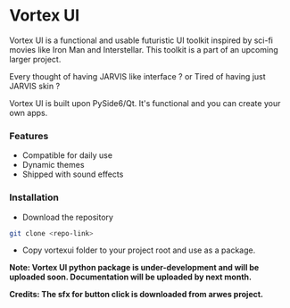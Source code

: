 
# Vortex UI

Vortex UI is a functional and usable futuristic UI toolkit inspired by sci-fi movies like Iron Man and Interstellar. This toolkit is a part of an upcoming larger project.

Every thought of having JARVIS like interface ? or Tired of having just JARVIS skin ?

Vortex UI is built upon PySide6/Qt. It's functional and you can create your own apps.

### Features
 - Compatible for daily use
 - Dynamic themes
 - Shipped with sound effects

### Installation
- Download the repository 
```bash
git clone <repo-link>
```

- Copy vortexui folder to your project root and use as a package.

**Note: Vortex UI python package is under-development and will be uploaded soon. Documentation will be uploaded by next month.**


**Credits: The sfx for button click is downloaded from arwes project.**

